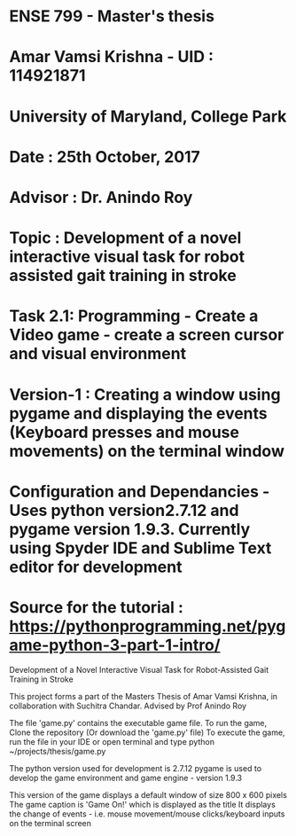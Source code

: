 #	ENSE 799 - Master's thesis
#	Amar Vamsi Krishna - UID : 114921871
#	University of Maryland, College Park
#	Date : 25th October, 2017
#	Advisor : Dr. Anindo Roy
#	Topic : Development of a novel interactive visual task for robot assisted gait training in stroke
#	Task 2.1: Programming - Create a Video game - create a screen cursor and visual environment
#	Version-1 : Creating a window using pygame and displaying the events (Keyboard presses and mouse movements) on the terminal window
#	Configuration and Dependancies - Uses python version2.7.12 and pygame version 1.9.3. Currently using Spyder IDE and Sublime Text editor for development
#	Source for the tutorial : https://pythonprogramming.net/pygame-python-3-part-1-intro/
Development of a Novel Interactive Visual Task for Robot-Assisted Gait Training in Stroke

This project forms a part of the Masters Thesis of Amar Vamsi Krishna, in collaboration with Suchitra Chandar. 
Advised by Prof Anindo Roy

The file 'game.py' contains the executable game file.
To run the game, Clone the repository (Or download the 'game.py' file)
To execute the game, run the file in your IDE or open terminal and type python ~/projects/thesis/game.py <directory containing game.py>

The python version used for development is 2.7.12
pygame is used to develop the game environment and game engine - version 1.9.3

This version of the game displays a default window of size 800 x 600 pixels
The game caption is 'Game On!' which is displayed as the title
It displays the change of events - i.e. mouse movement/mouse clicks/keyboard inputs on the terminal screen

